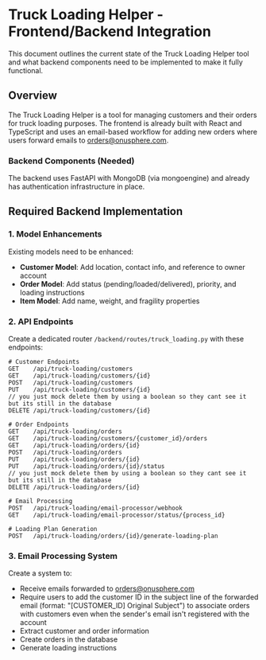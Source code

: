 # Truck Loading Helper - Frontend/Backend Integration

This document outlines the current state of the Truck Loading Helper tool and what backend components need to be implemented to make it fully functional.

## Overview

The Truck Loading Helper is a tool for managing customers and their orders for truck loading purposes. The frontend is already built with React and TypeScript and uses an email-based workflow for adding new orders where users forward emails to orders@onusphere.com.

### Backend Components (Needed)

The backend uses FastAPI with MongoDB (via mongoengine) and already has authentication infrastructure in place.

## Required Backend Implementation

### 1. Model Enhancements

Existing models need to be enhanced:

- **Customer Model**: Add location, contact info, and reference to owner account
- **Order Model**: Add status (pending/loaded/delivered), priority, and loading instructions
- **Item Model**: Add name, weight, and fragility properties

### 2. API Endpoints

Create a dedicated router `/backend/routes/truck_loading.py` with these endpoints:

```
# Customer Endpoints
GET    /api/truck-loading/customers
GET    /api/truck-loading/customers/{id}
POST   /api/truck-loading/customers
PUT    /api/truck-loading/customers/{id}
// you just mock delete them by using a boolean so they cant see it but its still in the database
DELETE /api/truck-loading/customers/{id}

# Order Endpoints
GET    /api/truck-loading/orders
GET    /api/truck-loading/customers/{customer_id}/orders
GET    /api/truck-loading/orders/{id}
POST   /api/truck-loading/orders
PUT    /api/truck-loading/orders/{id}
PUT    /api/truck-loading/orders/{id}/status
// you just mock delete them by using a boolean so they cant see it but its still in the database
DELETE /api/truck-loading/orders/{id}

# Email Processing
POST   /api/truck-loading/email-processor/webhook
GET    /api/truck-loading/email-processor/status/{process_id}

# Loading Plan Generation
POST   /api/truck-loading/orders/{id}/generate-loading-plan
```

### 3. Email Processing System

Create a system to:
- Receive emails forwarded to orders@onusphere.com
- Require users to add the customer ID in the subject line of the forwarded email (format: "[CUSTOMER_ID] Original Subject") to associate orders with customers even when the sender's email isn't registered with the account
- Extract customer and order information
- Create orders in the database
- Generate loading instructions
